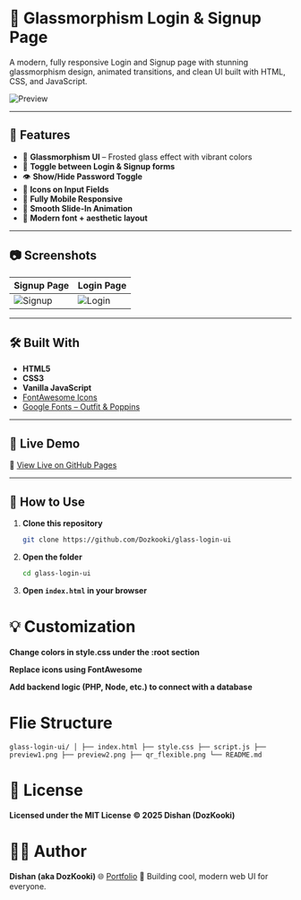 # 🔐 Glassmorphism Login & Signup Page

A modern, fully responsive Login and Signup page with stunning glassmorphism design, animated transitions, and clean UI built with HTML, CSS, and JavaScript.

![Preview](preview1.png)

---

## 📌 Features

- 🎨 **Glassmorphism UI** – Frosted glass effect with vibrant colors
- 🔄 **Toggle between Login & Signup forms**
- 👁️ **Show/Hide Password Toggle**
- 🧠 **Icons on Input Fields**
- 📱 **Fully Mobile Responsive**
- 💫 **Smooth Slide-In Animation**
- 🌙 **Modern font + aesthetic layout**

---

## 📷 Screenshots

| Signup Page                             | Login Page                              |
|----------------------------------------|-----------------------------------------|
| ![Signup](Screenshot%2025-06-19-190700.png)                | ![Login](Screenshot%2025-06-19-190637.png)                  |

---

## 🛠️ Built With

- **HTML5**
- **CSS3**
- **Vanilla JavaScript**
- [FontAwesome Icons](https://fontawesome.com/)
- [Google Fonts – Outfit & Poppins](https://fonts.google.com/)

---

## 🚀 Live Demo

🔗 [View Live on GitHub Pages](https://DozKooki.github.io/glass-login-ui/)

---

## 📂 How to Use

1. **Clone this repository**
   ```bash
   git clone https://github.com/Dozkooki/glass-login-ui
2. **Open the folder**
   ```bash
   cd glass-login-ui
3. **Open ``index.html`` in your browser**


# 💡 Customization
**Change colors in style.css under the :root section**

**Replace icons using FontAwesome**

**Add backend logic (PHP, Node, etc.) to connect with a database**

# Flie Structure
``glass-login-ui/
│
├── index.html
├── style.css
├── script.js
├── preview1.png
├── preview2.png
├── qr_flexible.png
└── README.md``

# 📜 License
**Licensed under the MIT License**
**© 2025 Dishan (DozKooki)**

# 🙋‍♂️ Author
**Dishan (aka DozKooki)**
🌐 [Portfolio](https://dozkooki.vercel.app)
🎨 Building cool, modern web UI for everyone.







